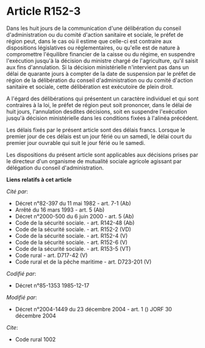 # Article R152-3

Dans les huit jours de la communication d'une délibération du conseil d'administration ou du comité d'action sanitaire et
sociale, le préfet de région peut, dans le cas où il estime que celle-ci est contraire aux dispositions législatives ou
réglementaires, ou qu'elle est de nature à compromettre l'équilibre financier de la caisse ou du régime, en suspendre
l'exécution jusqu'à la décision du ministre chargé de l'agriculture, qu'il saisit aux fins d'annulation. Si la décision
ministérielle n'intervient pas dans un délai de quarante jours à compter de la date de suspension par le préfet de région de
la délibération du conseil d'administration ou du comité d'action sanitaire et sociale, cette délibération est exécutoire de
plein droit.

A l'égard des délibérations qui présentent un caractère individuel et qui sont contraires à la loi, le préfet de région peut
soit prononcer, dans le délai de huit jours, l'annulation desdites décisions, soit en suspendre l'exécution jusqu'à décision
ministérielle dans les conditions fixées à l'alinéa précédent.

Les délais fixés par le présent article sont des délais francs. Lorsque le premier jour de ces délais est un jour férié ou un
samedi, le délai court du premier jour ouvrable qui suit le jour férié ou le samedi. 

Les dispositions du présent article sont applicables aux décisions prises par le directeur d'un organisme de mutualité
sociale agricole agissant par délégation du conseil d'administration.

**Liens relatifs à cet article**

_Cité par_:

  - Décret n°82-397 du 11 mai 1982 - art. 7-1 (Ab)
  - Arrêté du 16 mars 1993 - art. 5 (Ab)
  - Décret n°2000-500 du 6 juin 2000 - art. 5 (Ab)
  - Code de la sécurité sociale. - art. R142-48 (Ab)
  - Code de la sécurité sociale. - art. R152-2 (VD)
  - Code de la sécurité sociale. - art. R152-4 (V)
  - Code de la sécurité sociale. - art. R152-6 (V)
  - Code de la sécurité sociale. - art. R153-5 (VT)
  - Code rural - art. D717-42 (V)
  - Code rural et de la pêche maritime - art. D723-201 (V)

_Codifié par_:

  - Décret n°85-1353 1985-12-17

_Modifié par_:

  - Décret n°2004-1449 du 23 décembre 2004 - art. 1 () JORF 30 décembre 2004

_Cite_:

  - Code rural 1002
